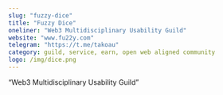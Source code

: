 ```yaml
---
slug: "fuzzy-dice"
title: "Fuzzy Dice"
oneliner: "Web3 Multidisciplinary Usability Guild"
website: "www.fu22y.com"
telegram: "https://t.me/takoau"
category: guild, service, earn, open web aligned community
logo: /img/dice.png
---
```


“Web3 Multidisciplinary Usability Guild”

